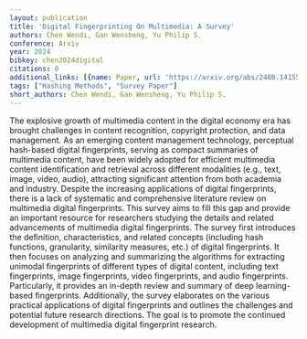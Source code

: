 ```yaml
---
layout: publication
title: 'Digital Fingerprinting On Multimedia: A Survey'
authors: Chen Wendi, Gan Wensheng, Yu Philip S.
conference: Arxiv
year: 2024
bibkey: chen2024digital
citations: 0
additional_links: [{name: Paper, url: 'https://arxiv.org/abs/2408.14155'}]
tags: ["Hashing Methods", "Survey Paper"]
short_authors: Chen Wendi, Gan Wensheng, Yu Philip S.
---
```

The explosive growth of multimedia content in the digital economy era has
brought challenges in content recognition, copyright protection, and data
management. As an emerging content management technology, perceptual hash-based
digital fingerprints, serving as compact summaries of multimedia content, have
been widely adopted for efficient multimedia content identification and
retrieval across different modalities (e.g., text, image, video, audio),
attracting significant attention from both academia and industry. Despite the
increasing applications of digital fingerprints, there is a lack of systematic
and comprehensive literature review on multimedia digital fingerprints. This
survey aims to fill this gap and provide an important resource for researchers
studying the details and related advancements of multimedia digital
fingerprints. The survey first introduces the definition, characteristics, and
related concepts (including hash functions, granularity, similarity measures,
etc.) of digital fingerprints. It then focuses on analyzing and summarizing the
algorithms for extracting unimodal fingerprints of different types of digital
content, including text fingerprints, image fingerprints, video fingerprints,
and audio fingerprints. Particularly, it provides an in-depth review and
summary of deep learning-based fingerprints. Additionally, the survey
elaborates on the various practical applications of digital fingerprints and
outlines the challenges and potential future research directions. The goal is
to promote the continued development of multimedia digital fingerprint
research.